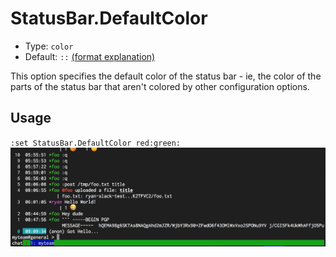 # StatusBar.DefaultColor

- Type: `color`
- Default: `::` [(format explanation)](../Colors.md)

This option specifies the default color of the status bar - ie, the color of the parts of the status
bar that aren't colored by other configuration options.

## Usage
`:set StatusBar.DefaultColor red:green:`
![gifs/StatusBar.DefaultColor.png](gifs/StatusBar.DefaultColor.png)

